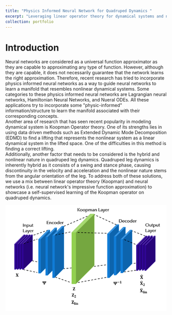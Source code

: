 ```yaml
---
title: "Physics Informed Neural Network for Quadruped Dynamics "
excerpt: "Leveraging linear operator theory for dynamical systems and neural network as universal function approximator, this neural network architecture aims to identify quadruped dynamics<br/><img src='/images/portfolio/KoopmanAEModel.PNG'>"
collection: portfolio
---
```


<h1>Introduction</h1>
Neural networks are considered as a universal function approximator as they are capable to approximating any type of function. However, although they are capable, it does not necessarily guarantee that the network learns the right approximation. Therefore, recent research has tried to incorporate physics informed neural networks as a way to guide neural networks to learn a manifold that resembles nonlinear dynamical systems. Some categories to these physics informed neural networks are Lagrangian neural networks, Hamiltonian Neural Networks, and Nueral ODEs. All these applications try to incorporate some "physic-informed" information/structure to learn the manifold associated with their corresponding concepts.
<br>
Another area of research that has seen recent popularity in modeling dynamical system is Koopman Operator theory. One of its strengths lies in using data driven methods such as Extended Dynamic Mode Decomposition (EDMD) to find a lifting that represents the nonlinear system as a linear dynamical system in the lifted space. One of the difficulties in this method is finding a correct lifting.
<br>
Additionally, another factor that needs to be considered is the hybrid and nonlinear nature in quadruped leg dynamics. Quadruped leg dynamics is inherently hybrid as it consists of a swing and stance phase, causing discontinuity in the velocity and acceleration and the nonlinear nature stems from the angular orientation of the leg. To address both of these solutions, we use a mix between linear operator theory (Koopman) and neural networks (i.e. neural network's impressive function approximation) to showcase a self-supervised learning of the Koopman operator on quadruped dynamics.

![Koopman AE Model](images/portfolio/KoopmanAEModel.PNG)

